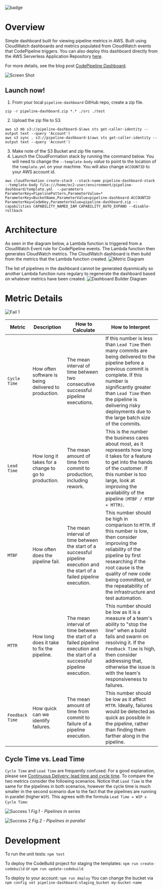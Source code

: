 ![badge](https://codebuild.us-east-1.amazonaws.com/badges?uuid=eyJlbmNyeXB0ZWREYXRhIjoid1JPbWN0clZOK2U5M3FPS1ZJRVhJbDRQOFErbjluRll5WTlsQUJyWklQWTZycTJsWk44anplbHdmNEVEeUIvd1loTUtILzh0MzFET3BpVFZ0UGhuV05vPSIsIml2UGFyYW1ldGVyU3BlYyI6InQxMk1WbXBmaXZuSnpwbGciLCJtYXRlcmlhbFNldFNlcmlhbCI6MX0%3D&branch=master)

# Overview
Simple dashboard built for viewing pipeline metrics in AWS.  Built using CloudWatch dashboards and metrics populated from CloudWatch events that CodePipeline triggers. You can also deploy this dashboard directly from the AWS Serverless Application Repository [here](https://serverlessrepo.aws.amazon.com/applications/arn:aws:serverlessrepo:us-east-1:923120264911:applications~pipeline-dashboard).

For more details, see the blog post [CodePipeline Dashboard](https://stelligent.com/2017/11/16/codepipeline-dashboard/).

![Screen Shot](https://github.com/stelligent/pipeline-dashboard/blob/master/docs/screen-shot.png)

## Launch now!

<!--Use the **Serverless Application Repository** to deploy in your account: [Deploy Now](https://serverlessrepo.aws.amazon.com/#/applications/arn:aws:serverlessrepo:us-east-1:923120264911:applications~pipeline-dashboard)-->

1. From your local `pipeline-dashboard` GitHub repo, create a zip file.
```
zip -r pipeline-dashboard.zip *.* ./src ./test
```
2. Upload the zip file to S3.

```
aws s3 mb s3://pipeline-dashboard-$(aws sts get-caller-identity --output text --query 'Account')
aws s3 sync . s3://pipeline-dashboard-$(aws sts get-caller-identity --output text --query 'Account')
```
3. Make note of the S3 Bucket and zip file name.
4. Launch the CloudFormation stack by running the command below. You will need to change the `--template-body` *value* to point to the location of the `template.yml` on your machine. You will also change `ACCOUNTID` to your AWS account id.
```
aws cloudformation create-stack --stack-name pipeline-dashboard-stack --template-body file:///home/ec2-user/environment/pipeline-dashboard/template.yml  --parameters ParameterKey=PipelinePattern,ParameterValue=* ParameterKey=BucketName,ParameterValue=pipeline-dashboard-ACCOUNTID ParameterKey=CodeKey,ParameterValue=pipeline-dashboard.zip --capabilities CAPABILITY_NAMED_IAM CAPABILITY_AUTO_EXPAND --disable-rollback
```

# Architecture

As seen in the diagram below, a Lambda function is triggered from a CloudWatch Event rule for CodePipeline events.  The Lambda function then generates CloudWatch metrics.  The CloudWatch dashboard is then build from the metrics that the Lambda function created.
![Metric Diagram](docs/pipeline-dashboard.png)

The list of pipelines in the dashboard cannot be generated dyanmically so another Lambda function runs regulary to regenerate the dashboard based on whatever metrics have been created.
![Dashboard Builder Diagram](docs/pipeline-dashboard-builder.png)


# Metric Details

![Fail 1](docs/pipeline-dashboard-fail-1.png)

| Metric | Description | How to Calculate | How to Interpret |
| -------| ----------- | ---------------- | ---------------- |
| `Cycle Time` | How often software is being delivered to production.  | The mean interval of time between two consecutive successful pipeline executions. | If this number is less than `Lead Time` then many commits are being delivered to the pipeline before a previous commit is complete.  If this number is significantly greater than `Lead Time` then the pipeline is delivering risky deployments due to the large batch size of the commits. |
| `Lead Time` | How long it takes for a change to go to production.  | The mean amount of time from commit to production, including rework. | This is the number the business cares about most, as it represents how long it takes for a feature to get into the hands of the customer.  If this number is too large, look at improving the availability of the pipeline `(MTBF / MTBF + MTTR)`. |
| `MTBF` | How often does the pipeline fail.  | The mean interval of time between the start of a successful pipeline execution and the start of a failed pipeline execution.| This number should be high in comparison to `MTTR`.  If this number is low, then consider improving the reliability of the pipeline by first researching if the root cause is the quality of new code being committed, or the repeatability of the infrastructure and test automation. |
| `MTTR` | How long does it take to fix the pipeline.  | The mean interval of time between the start of a failed pipeline execution and the start of a successful pipeline execution.| This number should be low as it is a measure of a team's ability to "stop the line" when a build fails and swarm on resolving it. If the `Feedback Time` is high, then consider addressing that, otherwise the issue is with the team's responsiveness to failures.|
| `Feedback Time` | How quick can we identify failures.  | The mean amount of time from commit to failure of a pipeline execution.  | This number should be low as it affect `MTTR`.  Ideally, failures would be detected as quick as possible in the pipeline, rather than finding them farther along in the pipeline.  |

## Cycle Time vs. Lead Time
`Cycle Time` and `Lead Time` are frequently confused.  For a good explanation, please see [Continuous Delivery: lead time and cycle time](http://www.caroli.org/continuous-delivery-lead-time-and-cycle-time/).  To compare the two metrics consider the following scenarios.  Notice that `Lead Time` is the same for the pipelines in both scenarios, however the cycle time is much smaller in the second scenario due to the fact that the pipelines are running in parallel (higher `WIP`).  This agrees with the formula `Lead Time = WIP x Cycle Time`:

![Success 1](docs/pipeline-dashboard-success-1.png)
*Fig.1 - Pipelines in series*

![Success 2](docs/pipeline-dashboard-success-2.png)
*Fig.2 - Pipelines in parallel*


# Development

To run the unit tests: `npm test`

To deploy the CodeBuild project for staging the templates: `npm run create-codebuild` or `npm run update-codebuild`

To deploy to your account: `npm run deploy`
You can change the bucket via `npm config set pipeline-dashboard:staging_bucket my-bucket-name`

